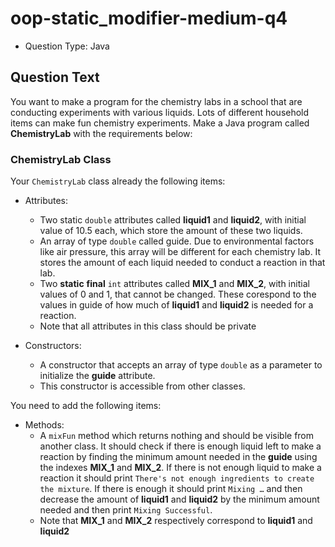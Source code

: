 # oop-static_modifier-medium-q4

- Question Type: Java

## Question Text

You want to make a program for the chemistry labs in a school that are conducting experiments with various liquids.
Lots of different household items can make fun chemistry experiments. Make a Java program called **ChemistryLab**  with the requirements below:

### ChemistryLab Class

Your `ChemistryLab` class already the following items:

- Attributes:
    - Two static `double` attributes called **liquid1** and **liquid2**, with initial value of 10.5 each, which store
      the amount of these two liquids.
    - An array of type `double` called guide. Due to environmental factors like air pressure, this array will be different for each chemistry lab. It stores the amount of each liquid needed to conduct a reaction in that lab.
    - Two **static** **final** `int` attributes called **MIX_1** and **MIX_2**, with initial values of 0 and 1, that cannot be changed. These corespond to the values in guide of how much of **liquid1** and **liquid2** is needed for a reaction.
    - Note that all attributes in this class should be private

- Constructors:
    - A constructor that accepts an array of type `double` as a parameter to initialize the **guide** attribute.
    - This constructor is accessible from other classes.

You need to add the following items:

- Methods:
    - A `mixFun` method which returns nothing and should be visible from another class. It should check if there is
      enough liquid left to make a reaction by finding the minimum amount needed in the **guide** using the indexes **MIX_1** and
      **MIX_2**. If there is not enough liquid to make a reaction it should print
      `There's not enough ingredients to create the mixture`. If there is enough it should print `Mixing …`  and then
      decrease the amount of **liquid1** and **liquid2** by the minimum amount needed and then print `Mixing Successful`.
    - Note that **MIX_1** and **MIX_2** respectively correspond to **liquid1** and **liquid2**